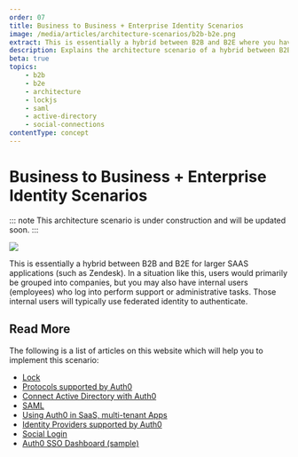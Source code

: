 ```yaml
---
order: 07
title: Business to Business + Enterprise Identity Scenarios
image: /media/articles/architecture-scenarios/b2b-b2e.png
extract: This is essentially a hybrid between B2B and B2E where you have a larger SAAS application, like Zendesk for example, where users are grouped into companies.
description: Explains the architecture scenario of a hybrid between B2B and B2E where you have a larger SAAS application.
beta: true
topics:
    - b2b
    - b2e
    - architecture
    - lockjs
    - saml
    - active-directory
    - social-connections
contentType: concept
---
```


# Business to Business + Enterprise Identity Scenarios

::: note
This architecture scenario is under construction and will be updated soon.
:::

![](/media/articles/architecture-scenarios/b2b-b2e.png)

This is essentially a hybrid between B2B and B2E for larger SAAS applications (such as Zendesk). In a situation like this, users would primarily be grouped into companies, but you may also have internal users (employees) who log into perform support or administrative tasks. Those internal users will typically use federated identity to authenticate.

## Read More

The following is a list of articles on this website which will help you to implement this scenario:

* [Lock](https://auth0.com/lock)
* [Protocols supported by Auth0](/protocols)
* [Connect Active Directory with Auth0](/connections/enterprise/active-directory)
* [SAML](/saml-configuration)
* [Using Auth0 in SaaS, multi-tenant Apps](/saas-apps)
* [Identity Providers supported by Auth0](/identityproviders)
* [Social Login](https://auth0.com/learn/social-login/)
* [Auth0 SSO Dashboard (sample)](https://github.com/auth0-samples/auth0-sso-dashboard)
